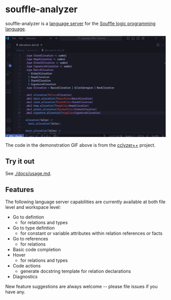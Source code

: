 # souffle-analyzer

souffle-analyzer is a [language server](https://microsoft.github.io/language-server-protocol) for the [Souffle logic programming language](https://souffle-lang.github.io/).

![](./docs/img/navigation.gif)

The code in the demonstration GIF above is from the [cclyzer++](https://github.com/galoisinc/cclyzerpp) project.


## Try it out

See [./docs/usage.md](./docs/usage.md).


## Features

The following language server capabilities are currently available at both file level and workspace level:

- Go to defintion
  - for relations and types
- Go to type defintion
  - for constant or variable attributes within relation references or facts
- Go to references
  - for relations
- Basic code completion
- Hover
  - for relations and types
- Code actions
  - generate docstring template for relation declarations
- Diagnostics

New feature suggestions are always welcome -- please file issues if you have any.
